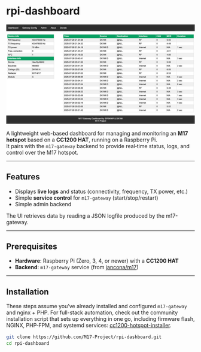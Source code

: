 # rpi-dashboard

![preview](screenshot.jpg)

A lightweight web-based dashboard for managing and monitoring an **M17 hotspot** based on a **CC1200 HAT**, running on a Raspberry Pi.  
It pairs with the `m17-gateway` backend to provide real‑time status, logs, and control over the M17 hotspot.

---

## Features

- Displays **live logs** and status (connectivity, frequency, TX power, etc.)
- Simple **service control** for `m17-gateway` (start/stop/restart)
- Simple admin backend

The UI retrieves data by reading a JSON logfile produced by the m17-gateway.

---

## Prerequisites

- **Hardware**: Raspberry Pi (Zero, 3, 4, or newer) with a **CC1200 HAT**  
- **Backend**: `m17-gateway` service (from [jancona/m17](https://github.com/jancona/m17/tree/master/cmd/m17-gateway))  

---

## Installation

These steps assume you’ve already installed and configured `m17-gateway` and nginx + PHP. For full-stack automation, check out the community installation script that sets up everything in one go, including firmware flash, NGINX, PHP‑FPM, and systemd services: [cc1200-hotspot-installer](https://github.com/DK1MI/cc1200-hotspot-installer).

```bash
git clone https://github.com/M17-Project/rpi-dashboard.git
cd rpi-dashboard
